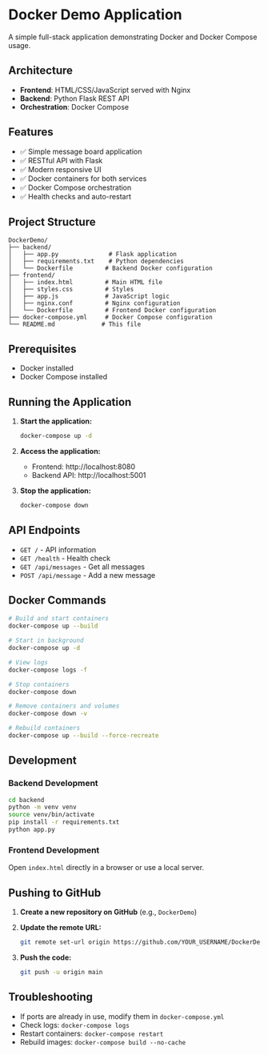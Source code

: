 # Docker Demo Application

A simple full-stack application demonstrating Docker and Docker Compose usage.

## Architecture

- **Frontend**: HTML/CSS/JavaScript served with Nginx
- **Backend**: Python Flask REST API
- **Orchestration**: Docker Compose

## Features

- ✅ Simple message board application
- ✅ RESTful API with Flask
- ✅ Modern responsive UI
- ✅ Docker containers for both services
- ✅ Docker Compose orchestration
- ✅ Health checks and auto-restart

## Project Structure

```
DockerDemo/
├── backend/
│   ├── app.py              # Flask application
│   ├── requirements.txt    # Python dependencies
│   └── Dockerfile         # Backend Docker configuration
├── frontend/
│   ├── index.html         # Main HTML file
│   ├── styles.css         # Styles
│   ├── app.js             # JavaScript logic
│   ├── nginx.conf         # Nginx configuration
│   └── Dockerfile         # Frontend Docker configuration
├── docker-compose.yml     # Docker Compose configuration
└── README.md             # This file
```

## Prerequisites

- Docker installed
- Docker Compose installed

## Running the Application

1. **Start the application:**
   ```bash
   docker-compose up -d
   ```

2. **Access the application:**
   - Frontend: http://localhost:8080
   - Backend API: http://localhost:5001

3. **Stop the application:**
   ```bash
   docker-compose down
   ```

## API Endpoints

- `GET /` - API information
- `GET /health` - Health check
- `GET /api/messages` - Get all messages
- `POST /api/message` - Add a new message

## Docker Commands

```bash
# Build and start containers
docker-compose up --build

# Start in background
docker-compose up -d

# View logs
docker-compose logs -f

# Stop containers
docker-compose down

# Remove containers and volumes
docker-compose down -v

# Rebuild containers
docker-compose up --build --force-recreate
```

## Development

### Backend Development
```bash
cd backend
python -m venv venv
source venv/bin/activate
pip install -r requirements.txt
python app.py
```

### Frontend Development
Open `index.html` directly in a browser or use a local server.

## Pushing to GitHub

1. **Create a new repository on GitHub** (e.g., `DockerDemo`)

2. **Update the remote URL:**
   ```bash
   git remote set-url origin https://github.com/YOUR_USERNAME/DockerDemo.git
   ```

3. **Push the code:**
   ```bash
   git push -u origin main
   ```

## Troubleshooting

- If ports are already in use, modify them in `docker-compose.yml`
- Check logs: `docker-compose logs`
- Restart containers: `docker-compose restart`
- Rebuild images: `docker-compose build --no-cache`

